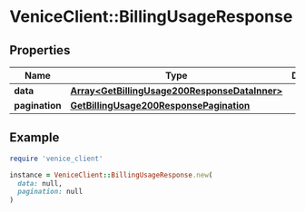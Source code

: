 # VeniceClient::BillingUsageResponse

## Properties

| Name | Type | Description | Notes |
| ---- | ---- | ----------- | ----- |
| **data** | [**Array&lt;GetBillingUsage200ResponseDataInner&gt;**](GetBillingUsage200ResponseDataInner.md) |  |  |
| **pagination** | [**GetBillingUsage200ResponsePagination**](GetBillingUsage200ResponsePagination.md) |  |  |

## Example

```ruby
require 'venice_client'

instance = VeniceClient::BillingUsageResponse.new(
  data: null,
  pagination: null
)
```

